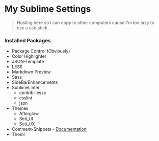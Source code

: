 My Sublime Settings
=======
>Hosting here so I can copy to other computers cause I'm too lazy to use a usb stick...

### Installed Packages

* Package Control (Obviously)
* Color Highlighter
* JSON-Template
* LESS
* Markdown Preview
* Sass
* SideBarEnhancements
* SublimeLinter
  * contrib-lessc
  * csslint
  * json
* Themes
  * Afterglow
  * Seti_UI
  * Seti_UX
* Comment-Snippets - [Documentation](https://packagecontrol.io/packages/Comment-Snippets)
* Themr
